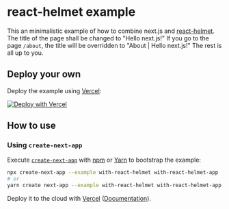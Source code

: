 # react-helmet example

This an minimalistic example of how to combine next.js and [react-helmet](https://github.com/nfl/react-helmet).
The title of the page shall be changed to "Hello next.js!"
If you go to the page `/about`, the title will be overridden to "About | Hello next.js!"
The rest is all up to you.

## Deploy your own

Deploy the example using [Vercel](https://vercel.com):

[![Deploy with Vercel](https://vercel.com/button)](https://vercel.com/import/project?template=https://github.com/vercel/next.js/tree/canary/examples/with-react-helmet)

## How to use

### Using `create-next-app`

Execute [`create-next-app`](https://github.com/vercel/next.js/tree/canary/packages/create-next-app) with [npm](https://docs.npmjs.com/cli/init) or [Yarn](https://yarnpkg.com/lang/en/docs/cli/create/) to bootstrap the example:

```bash
npx create-next-app --example with-react-helmet with-react-helmet-app
# or
yarn create next-app --example with-react-helmet with-react-helmet-app
```

Deploy it to the cloud with [Vercel](https://vercel.com/import?filter=next.js&utm_source=github&utm_medium=readme&utm_campaign=next-example) ([Documentation](https://nextjs.org/docs/deployment)).

